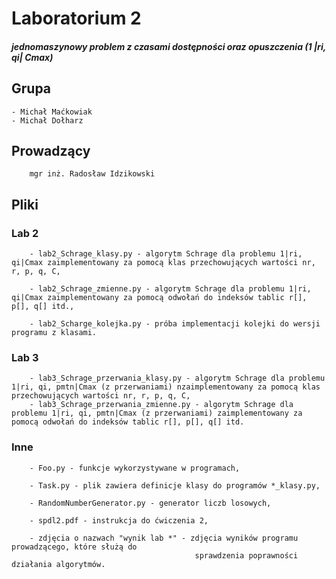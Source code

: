 # Laboratorium 2 
##### jednomaszynowy problem z czasami dostępności oraz opuszczenia (1 |ri, qi| Cmax)

## Grupa
    - Michał Maćkowiak
    - Michał Dołharz

## Prowadzący
        mgr inż. Radosław Idzikowski

## Pliki
### Lab 2
        - lab2_Schrage_klasy.py - algorytm Schrage dla problemu 1|ri, qi|Cmax zaimplementowany za pomocą klas przechowujących wartości nr, r, p, q, C,

        - lab2_Schrage_zmienne.py - algorytm Schrage dla problemu 1|ri, qi|Cmax zaimplementowany za pomocą odwołań do indeksów tablic r[], p[], q[] itd.,

        - lab2_Scharge_kolejka.py - próba implementacji kolejki do wersji programu z klasami.
### Lab 3
        - lab3_Schrage_przerwania_klasy.py - algorytm Schrage dla problemu 1|ri, qi, pmtn|Cmax (z przerwaniami) nzaimplementowany za pomocą klas przechowujących wartości nr, r, p, q, C,
        - lab3_Schrage_przerwania_zmienne.py - algorytm Schrage dla problemu 1|ri, qi, pmtn|Cmax (z przerwaniami) zaimplementowany za pomocą odwołań do indeksów tablic r[], p[], q[] itd.
### Inne
        - Foo.py - funkcje wykorzystywane w programach,

        - Task.py - plik zawiera definicje klasy do programów *_klasy.py,
        
        - RandomNumberGenerator.py - generator liczb losowych,

        - spdl2.pdf - instrukcja do ćwiczenia 2,

        - zdjęcia o nazwach "wynik lab *" - zdjęcia wyników programu prowadzącego, które służą do 
                                             sprawdzenia poprawności działania algorytmów.